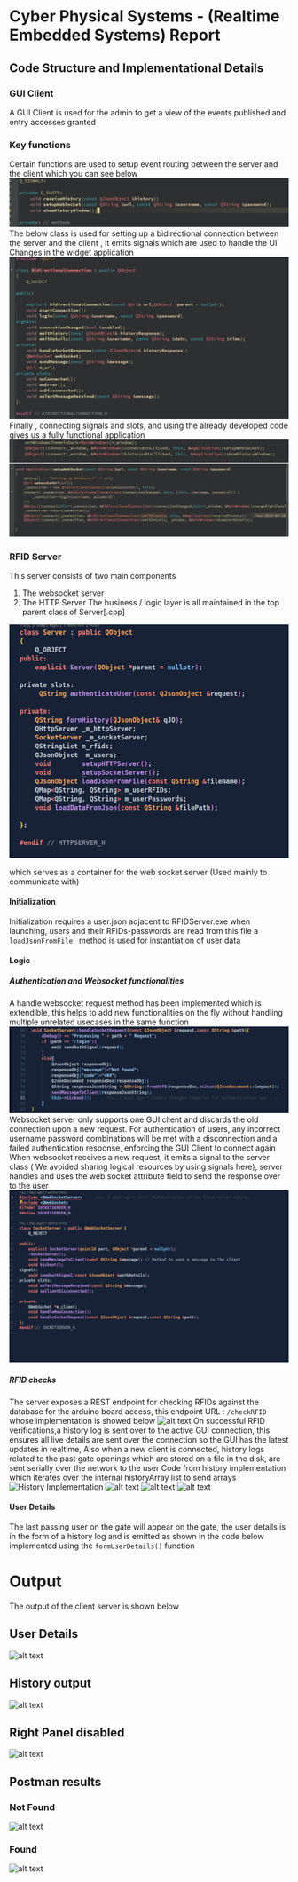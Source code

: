 # Cyber Physical Systems - (Realtime Embedded Systems) Report

## Code Structure and Implementational Details

### GUI Client
A GUI Client is used for the admin to get a view of the events published and entry accesses granted
### Key functions 
Certain functions are used to setup event routing between the server and the client which you can see below
![alt text](images/application_functions.png)
The below class is used for setting up a bidirectional connection between the server and the client , it emits signals which are used to handle the UI Changes in the widget application
![alt text](images/bidirectional_connection.png) 
Finally , connecting signals and slots, and using the already developed code gives us a fully functional application
![alt text](images/1.png)
![alt text](images/2.png)
### RFID Server
This server consists of two main components
1. The websocket server
2. The HTTP Server 
The business / logic layer is all maintained in the top parent class of Server[.cpp]

![alt text](images/server_header.png)

which serves as a container for the web socket server (Used mainly to communicate with)
#### Initialization
Initialization requires a user.json adjacent to RFIDServer.exe when launching, users and their RFIDs-passwords are read from this file
a ```loadJsonFromFile ``` method is used for instantiation of user data

#### Logic 
##### Authentication and Websocket functionalities 
A handle websocket request method has been implemented which is extendible, this helps to add new functionalities on the fly without handling multiple unrelated usecases in the same function 
![alt text](images/image-1.png)
Websocket server only supports one GUI client and discards the old connection upon a new request.
For authentication of users, any incorrect username password combinations will be met with a disconnection and a failed authentication response, enforcing the GUI Client to connect again
When websocket receives a new request, it emits a signal to the server class ( We avoided sharing logical resources by using signals here), server handles and uses the web socket attribute field to send the response over to the user 
![alt text](images/image-2.png)
##### RFID checks 
The server exposes a REST endpoint for checking RFIDs against the database for the arduino board access, 
this endpoint URL : 
``` /checkRFID ```
whose implementation is showed below 
![alt text](images/image-3.png)
On successful RFID verifications,a history log is sent over to the active GUI connection, this ensures all live details are sent over the connection so the GUI has the latest updates in realtime, 
Also when a new client is connected, history logs related to the past gate openings which are stored on a file in the disk, are sent serially over the network to the user 
Code from history implementation which iterates over the internal historyArray list to send arrays
![History Implementation](images/image-5.png)
![alt text](images/image-6.png)
![alt text](images/image-7.png)
![alt text](images/image-8.png)
#### User Details 
The last passing user on the gate will appear on the gate, the user details is in the form of a history log and is emitted as shown in the code below 
implemented using the ```formUserDetails()``` function

# Output
The output of the client server is shown below
## User Details
![alt text](images/image-details.png)
## History output
![alt text](images/image-history.png)
## Right Panel disabled
![alt text](images/image-panel.png)
## Postman results
### Not Found 
![alt text](images/image-found.png)
### Found
![alt text](images/image-notfound.png)
